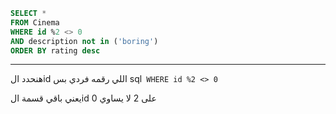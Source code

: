 ```sql
SELECT *
FROM Cinema
WHERE id %2 <> 0
AND description not in ('boring')
ORDER BY rating desc
```
---
هنحدد الid اللي رقمه فردي بس 
sql``` WHERE id %2 <> 0```

يعني باقي قسمة الid على 2 لا يساوي 0
